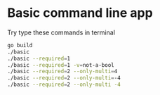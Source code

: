 Basic command line app
======================

Try type these commands in terminal

```sh
go build
./basic
./basic --required=1
./basic --required=1 -v=not-a-bool
./basic --required=2 --only-multi=4
./basic --required=2 --only-multi=-4
./basic --required=2 --only-multi -4
```
